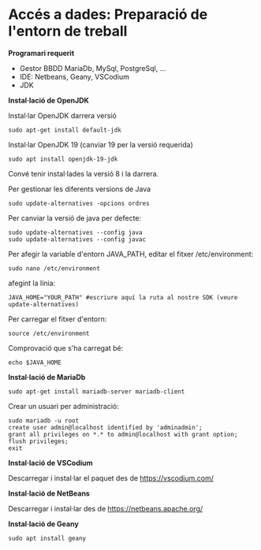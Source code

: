 # Accés a dades: Preparació de l'entorn de treball

**Programari requerit**

  - Gestor BBDD MariaDb, MySql, PostgreSql, ...
  - IDE: Netbeans, Geany, VSCodium
  - JDK

**Instal·lació de OpenJDK**

Instal·lar OpenJDK darrera versió

    sudo apt-get install default-jdk

Instal·lar OpenJDK 19 (canviar 19 per la versió requerida)

    sudo apt install openjdk-19-jdk

Convé tenir instal·lades la versió 8 i la darrera.

Per gestionar les diferents versions de Java

    sudo update-alternatives -opcions ordres

Per canviar la versió de java per defecte:

    sudo update-alternatives --config java
    sudo update-alternatives --config javac

Per afegir la variable d'entorn JAVA_PATH, editar el fitxer /etc/environment:

    sudo nano /etc/environment

afegint la línia:

    JAVA_HOME="YOUR_PATH" #escriure aquí la ruta al nostre SDK (veure update-alternatives)

Per carregar el fitxer d'entorn:

    source /etc/environment

Comprovació que s'ha carregat bé:

    echo $JAVA_HOME

**Instal·lació de MariaDb**

    sudo apt-get install mariadb-server mariadb-client

Crear un usuari per administració:

    sudo mariadb -u root
    create user admin@localhost identified by 'adminadmin';
    grant all privileges on *.* to admin@localhost with grant option;
    flush privileges;
    exit

**Instal·lació de VSCodium**

Descarregar i instal·lar el paquet des de <https://vscodium.com/>

**Instal·lació de NetBeans**

Descarregar i instal·lar des de <https://netbeans.apache.org/>

**Instal·lació de Geany**

    sudo apt install geany

